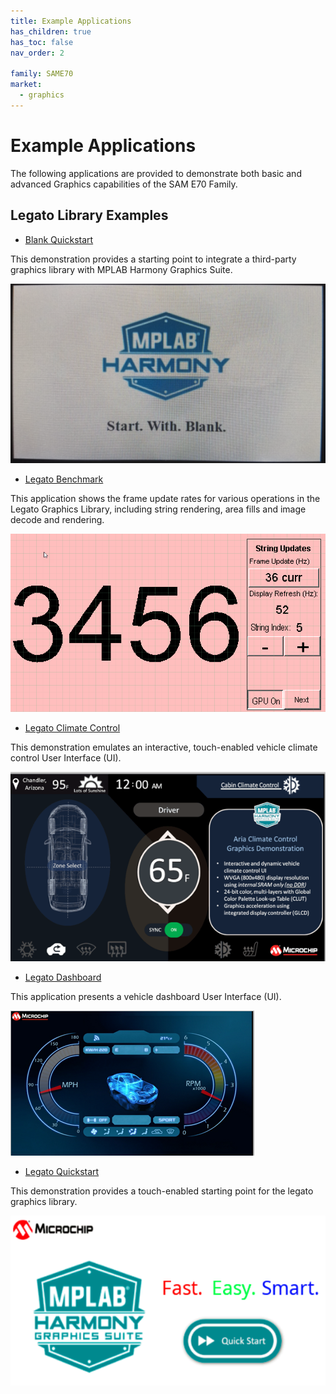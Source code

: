 ```yaml
---
title: Example Applications
has_children: true
has_toc: false
nav_order: 2

family: SAME70
market:
  - graphics
---
```


# Example Applications

The following applications are provided to demonstrate both basic and advanced Graphics capabilities of the SAM E70 Family.

## Legato Library Examples 

* [Blank Quickstart](./blank_quickstart/readme.md)

This demonstration provides a starting point to integrate a third-party graphics library with MPLAB Harmony Graphics Suite.

![](./../docs/html/blank_quickstart.png)

* [Legato Benchmark](./legato_benchmark/readme.md)

This application shows the frame update rates for various operations in the Legato Graphics Library, including string rendering, area fills and image decode and rendering. 

![](./../docs/html/legato_benchmark.png)

* [Legato Climate Control](./legato_climate_control/readme.md)

This demonstration emulates an interactive, touch-enabled vehicle climate control User Interface (UI).

![](./../docs/html/legato_climate_control.png)

* [Legato Dashboard](./legato_dashboard/readme.md)

This application presents a vehicle dashboard User Interface (UI). 

![](./../docs/html/legato_dashboard.png)


* [Legato Quickstart](./legato_quickstart/readme.md)

This demonstration provides a touch-enabled starting point for the legato graphics library.

![](./../docs/html/legato_quickstart.png)

